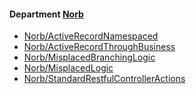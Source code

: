 <!-- START_COP_LIST -->
#### Department [Norb](cops_norb.md)

* [Norb/ActiveRecordNamespaced](cops_norb.md#norbactiverecordnamespaced)
* [Norb/ActiveRecordThroughBusiness](cops_norb.md#norbactiverecordthroughbusiness)
* [Norb/MisplacedBranchingLogic](cops_norb.md#norbmisplacedbranchinglogic)
* [Norb/MisplacedLogic](cops_norb.md#norbmisplacedlogic)
* [Norb/StandardRestfulControllerActions](cops_norb.md#norbstandardrestfulcontrolleractions)

<!-- END_COP_LIST -->
